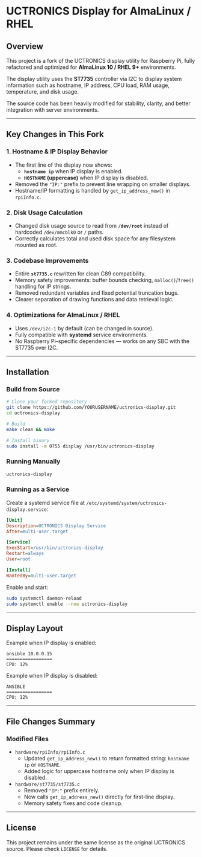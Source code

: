 # UCTRONICS Display for AlmaLinux / RHEL

## Overview
This project is a fork of the UCTRONICS display utility for Raspberry Pi, fully refactored and optimized for **AlmaLinux 10 / RHEL 9+** environments.

The display utility uses the **ST7735** controller via I2C to display system information such as hostname, IP address, CPU load, RAM usage, temperature, and disk usage.

The source code has been heavily modified for stability, clarity, and better integration with server environments.

---

## Key Changes in This Fork

### 1. Hostname & IP Display Behavior
- The first line of the display now shows:
  - **`hostname ip`** when IP display is enabled.
  - **`HOSTNAME` (uppercase)** when IP display is disabled.
- Removed the `"IP:"` prefix to prevent line wrapping on smaller displays.
- Hostname/IP formatting is handled by `get_ip_address_new()` in `rpiInfo.c`.

### 2. Disk Usage Calculation
- Changed disk usage source to read from **`/dev/root`** instead of hardcoded `/dev/mmcblk0` or `/` paths.
- Correctly calculates total and used disk space for any filesystem mounted as root.

### 3. Codebase Improvements
- Entire **`st7735.c`** rewritten for clean C89 compatibility.
- Memory safety improvements: buffer bounds checking, `malloc()`/`free()` handling for IP strings.
- Removed redundant variables and fixed potential truncation bugs.
- Clearer separation of drawing functions and data retrieval logic.

### 4. Optimizations for AlmaLinux / RHEL
- Uses `/dev/i2c-1` by default (can be changed in source).
- Fully compatible with **systemd** service environments.
- No Raspberry Pi–specific dependencies — works on any SBC with the ST7735 over I2C.

---

## Installation

### Build from Source
```bash
# Clone your forked repository
git clone https://github.com/YOURUSERNAME/uctronics-display.git
cd uctronics-display

# Build
make clean && make

# Install binary
sudo install -m 0755 display /usr/bin/uctronics-display
```

### Running Manually
```bash
uctronics-display
```

### Running as a Service
Create a systemd service file at `/etc/systemd/system/uctronics-display.service`:
```ini
[Unit]
Description=UCTRONICS Display Service
After=multi-user.target

[Service]
ExecStart=/usr/bin/uctronics-display
Restart=always
User=root

[Install]
WantedBy=multi-user.target
```

Enable and start:
```bash
sudo systemctl daemon-reload
sudo systemctl enable --now uctronics-display
```

---

## Display Layout

Example when IP display is enabled:
```
ansible 10.0.0.15
=================
CPU: 12%
```

Example when IP display is disabled:
```
ANSIBLE
=================
CPU: 12%
```

---

## File Changes Summary

### Modified Files
- `hardware/rpiInfo/rpiInfo.c`
  - Updated `get_ip_address_new()` to return formatted string: `hostname ip` or `HOSTNAME`.
  - Added logic for uppercase hostname only when IP display is disabled.
- `hardware/st7735/st7735.c`
  - Removed `"IP:"` prefix entirely.
  - Now calls `get_ip_address_new()` directly for first-line display.
  - Memory safety fixes and code cleanup.

---

## License
This project remains under the same license as the original UCTRONICS source. Please check `LICENSE` for details.
